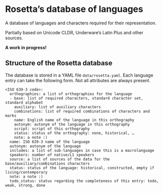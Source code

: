 # Rosetta’s database of languages

A database of languages and characters required for their representation. 

Partially based on Unicode CLDR, Underware’s Latin Plus and other sources.

**A work in progress!**


## Structure of the Rosetta database

The database is stored in a YAML file `data/rosetta.yaml`. Each language entry can take the following form. Not all attributes are always present.

```
<ISO 639-3 code>:
  orthographies: a list of orthographies for the language
  - base: list of required characters, standard character set, standard alphabet
    auxiliary: list of auxiliary characters
    combinations: list of required combinations of characters and marks
    name: English name of the language in this orthography
    autonym: autonym of the language in this orthography
    script: script of this orthography
    status: status of the orthography: none, historical, …
    note: a note :)
  name: ISO 639-3 name of the language
  autonym: autonym of the language
  includes: a list of sub-languages in case this is a macrolanguage
  speakers: number of native/L1 speakers
  source: a list of sources of the data for the base/auxiliary/combinations characters
  status: status of the language: historical, constructed, empty if living/contemporary
  note: a note :)
  todo_status: status regarding the completeness of this entry: todo, weak, strong, done
  ```
